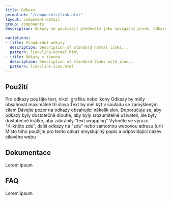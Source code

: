 ```yaml
---
title: Odkazy
permalink: "/components/link.html"
layout: component-detail
group: components
description: Odkazy se používají především jako navigační prvek. Odkazy mohou také měnit, jak se data zobrazují (zobrazit více, zobrazit vše). Pokud akce provedené uživatelem mají měnit data nebo s nimi manipulovat, použijte tlačítko.

variations:
- title: Standardní odkazy
  description: Description of standard normal links...
  pattern: link/link-normal.html
- title: Odkazy s ikonou
  description: Description of standard links with icon...
  pattern: link/link-icon.html
---
```


## Použití

Pro odkazy použijte text, nikoli grafiku nebo ikony
Odkazy by měly obsahovat maximálně tři slova 
Text by měl být v souladu se zamýšleným cílem
Dávejte pozor na odkazy obsahující několik slov. Doporučuje se, aby odkazy byly dostatečně dlouhé, aby byly srozumitelné uživateli, ale byly dostatečně krátké, aby zabránily "text wrapping"
Vyhněte se výrazu "Klikněte zde", další odkazy na "zde" nebo samotnou webovou adresu (url)
Místo toho použijte pro tento odkaz smysluplný popis a odpovídající název cílového webu

## Dokumentace

Lorem ipsum

## FAQ

Lorem ipsum